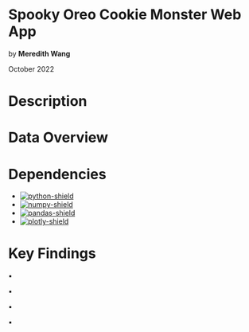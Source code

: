 # Spooky Oreo Cookie Monster Web App
by **Meredith Wang**

October 2022

# Description

# Data Overview


# Dependencies
* [![python-shield](https://img.shields.io/badge/Python-864000?&logo=python&logoColor=white)
    ](https://www.python.org/)
* [![numpy-shield](https://img.shields.io/badge/Numpy-D44000?&logo=NumPy)
    ](https://numpy.org/)
* [![pandas-shield](https://img.shields.io/badge/Pandas-FF7A00?&logo=pandas)
    ](https://pandas.pydata.org/)
* [![plotly-shield](https://img.shields.io/badge/Plotly-FFEFCF?&logo=Plotly&logoColor=white)
    ]([https://seaborn.pydata.org/](https://plotly.com/python/))


# Key Findings

▪

▪️ 

▪️ 

▪️

